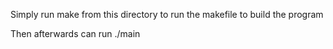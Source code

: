 Simply run make from this directory to run the makefile to build the program

Then afterwards can run ./main
